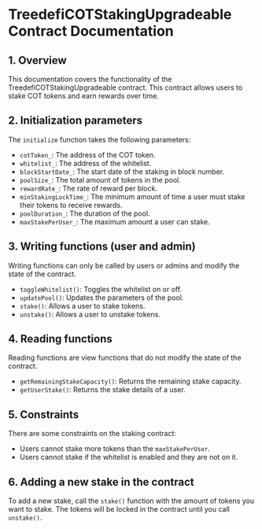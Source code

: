 # TreedefiCOTStakingUpgradeable Contract Documentation

## 1. Overview

This documentation covers the functionality of the TreedefiCOTStakingUpgradeable contract. This contract allows users to stake COT tokens and earn rewards over time.

## 2. Initialization parameters

The `initialize` function takes the following parameters:

- `cotToken_`: The address of the COT token.
- `whitelist_`: The address of the whitelist.
- `blockStartDate_`: The start date of the staking in block number.
- `poolSize_`: The total amount of tokens in the pool.
- `rewardRate_`: The rate of reward per block.
- `minStakingLockTime_`: The minimum amount of time a user must stake their tokens to receive rewards.
- `poolDuration_`: The duration of the pool.
- `maxStakePerUser_`: The maximum amount a user can stake.

## 3. Writing functions (user and admin)

Writing functions can only be called by users or admins and modify the state of the contract.

- `toggleWhitelist()`: Toggles the whitelist on or off.
- `updatePool()`: Updates the parameters of the pool.
- `stake()`: Allows a user to stake tokens.
- `unstake()`: Allows a user to unstake tokens.

## 4. Reading functions

Reading functions are view functions that do not modify the state of the contract.

- `getRemainingStakeCapacity()`: Returns the remaining stake capacity.
- `getUserStake()`: Returns the stake details of a user.

## 5. Constraints

There are some constraints on the staking contract:

- Users cannot stake more tokens than the `maxStakePerUser`.
- Users cannot stake if the whitelist is enabled and they are not on it.

## 6. Adding a new stake in the contract

To add a new stake, call the `stake()` function with the amount of tokens you want to stake. The tokens will be locked in the contract until you call `unstake()`.
